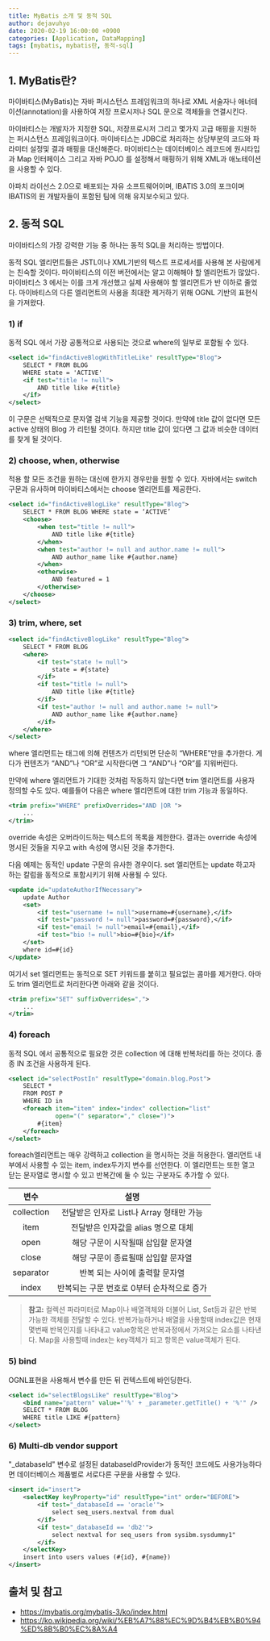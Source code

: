 ```yaml
---
title: MyBatis 소개 및 동적 SQL
author: dejavuhyo
date: 2020-02-19 16:00:00 +0900
categories: [Application, DataMapping]
tags: [mybatis, mybatis란, 동적-sql]
---
```


## 1. MyBatis란?
마이바티스(MyBatis)는 자바 퍼시스턴스 프레임워크의 하나로 XML 서술자나 애너테이션(annotation)을 사용하여 저장 프로시저나 SQL 문으로 객체들을 연결시킨다.

마이바티스는 개발자가 지정한 SQL, 저장프로시저 그리고 몇가지 고급 매핑을 지원하는 퍼시스턴스 프레임워크이다. 마이바티스는 JDBC로 처리하는 상당부분의 코드와 파라미터 설정및 결과 매핑을 대신해준다. 마이바티스는 데이터베이스 레코드에 원시타입과 Map 인터페이스 그리고 자바 POJO 를 설정해서 매핑하기 위해 XML과 애노테이션을 사용할 수 있다.

아파치 라이선스 2.0으로 배포되는 자유 소프트웨어이며, IBATIS 3.0의 포크이며 IBATIS의 원 개발자들이 포함된 팀에 의해 유지보수되고 있다.

## 2. 동적 SQL
마이바티스의 가장 강력한 기능 중 하나는 동적 SQL을 처리하는 방법이다.

동적 SQL 엘리먼트들은 JSTL이나 XML기반의 텍스트 프로세서를 사용해 본 사람에게는 친숙할 것이다. 마이바티스의 이전 버전에서는 알고 이해해야 할 엘리먼트가 많았다. 마이바티스 3 에서는 이를 크게 개선했고 실제 사용해야 할 엘리먼트가 반 이하로 줄었다. 마이바티스의 다른 엘리먼트의 사용을 최대한 제거하기 위해 OGNL 기반의 표현식을 가져왔다.

### 1) if
동적 SQL 에서 가장 공통적으로 사용되는 것으로 where의 일부로 포함될 수 있다.

```xml
<select id="findActiveBlogWithTitleLike" resultType="Blog">
    SELECT * FROM BLOG
    WHERE state = 'ACTIVE'
    <if test="title != null">
        AND title like #{title}
    </if>
</select>
```

이 구문은 선택적으로 문자열 검색 기능을 제공할 것이다. 만약에 title 값이 없다면 모든 active 상태의 Blog 가 리턴될 것이다. 하지만 title 값이 있다면 그 값과 비슷한 데이터를 찾게 될 것이다.

### 2) choose, when, otherwise
적용 할 모든 조건을 원하는 대신에 한가지 경우만을 원할 수 있다. 자바에서는 switch 구문과 유사하며 마이바티스에서는 choose 엘리먼트를 제공한다.

```xml
<select id="findActiveBlogLike" resultType="Blog">
    SELECT * FROM BLOG WHERE state = ‘ACTIVE’
    <choose>
        <when test="title != null">
            AND title like #{title}
        </when>
        <when test="author != null and author.name != null">
            AND author_name like #{author.name}
        </when>
        <otherwise>
            AND featured = 1
        </otherwise>
    </choose>
</select>
```

### 3) trim, where, set

```xml
<select id="findActiveBlogLike" resultType="Blog">
    SELECT * FROM BLOG
    <where>
        <if test="state != null">
            state = #{state}
        </if>
        <if test="title != null">
            AND title like #{title}
        </if>
        <if test="author != null and author.name != null">
            AND author_name like #{author.name}
        </if>
    </where>
</select>
```

where 엘리먼트는 태그에 의해 컨텐츠가 리턴되면 단순히 “WHERE”만을 추가한다. 게다가 컨텐츠가 “AND”나 “OR”로 시작한다면 그 “AND”나 “OR”를 지워버린다.

만약에 where 엘리먼트가 기대한 것처럼 작동하지 않는다면 trim 엘리먼트를 사용자 정의할 수도 있다. 예를들어 다음은 where 엘리먼트에 대한 trim 기능과 동일하다.

```xml
<trim prefix="WHERE" prefixOverrides="AND |OR ">
    ...
</trim>
```

override 속성은 오버라이드하는 텍스트의 목록을 제한한다. 결과는 override 속성에 명시된 것들을 지우고 with 속성에 명시된 것을 추가한다.

다음 예제는 동적인 update 구문의 유사한 경우이다. set 엘리먼트는 update 하고자 하는 칼럼을 동적으로 포함시키기 위해 사용될 수 있다.

```xml
<update id="updateAuthorIfNecessary">
    update Author
    <set>
        <if test="username != null">username=#{username},</if>
        <if test="password != null">password=#{password},</if>
        <if test="email != null">email=#{email},</if>
        <if test="bio != null">bio=#{bio}</if>
    </set>
    where id=#{id}
</update>
```

여기서 set 엘리먼트는 동적으로 SET 키워드를 붙히고 필요없는 콤마를 제거한다. 아마도 trim 엘리먼트로 처리한다면 아래와 같을 것이다.

```xml
<trim prefix="SET" suffixOverrides=",">
    ...
</trim>
```

### 4) foreach
동적 SQL 에서 공통적으로 필요한 것은 collection 에 대해 반복처리를 하는 것이다. 종종 IN 조건을 사용하게 된다.

```xml
<select id="selectPostIn" resultType="domain.blog.Post">
    SELECT *
    FROM POST P
    WHERE ID in
    <foreach item="item" index="index" collection="list"
             open="(" separator="," close=")">
        #{item}
    </foreach>
</select>
```

foreach엘리먼트는 매우 강력하고 collection 을 명시하는 것을 허용한다. 엘리먼트 내부에서 사용할 수 있는 item, index두가지 변수를 선언한다. 이 엘리먼트는 또한 열고 닫는 문자열로 명시할 수 있고 반복간에 둘 수 있는 구분자도 추가할 수 있다.

| 변수 | 설명 |
|:---:|:---:|
| collection | 전달받은 인자로 List나 Array 형태만 가능 |
| item | 전달받은 인자값을 alias 명으로 대체 |s
| open | 해당 구문이 시작될때 삽입할 문자열 |
| close | 해당 구문이 종료될때 삽입할 문자열 |
| separator | 반복 되는 사이에 출력할 문자열 |
| index | 반복되는 구문 번호로 0부터 순차적으로 증가 |

> **참고:** 컬렉션 파라미터로 Map이나 배열객체와 더불어 List, Set등과 같은 반복가능한 객체를 전달할 수 있다. 반복가능하거나 배열을 사용할때 index값은 현재 몇번째 반복인지를 나타내고 value항목은 반복과정에서 가져오는 요소를 나타낸다. Map을 사용할때 index는 key객체가 되고 항목은 value객체가 된다.

### 5) bind

OGNL표현을 사용해서 변수를 만든 뒤 컨텍스트에 바인딩한다.

```xml
<select id="selectBlogsLike" resultType="Blog">
    <bind name="pattern" value="'%' + _parameter.getTitle() + '%'" />
    SELECT * FROM BLOG
    WHERE title LIKE #{pattern}
</select>
```

### 6) Multi-db vendor support
"_databaseId" 변수로 설정된 databaseIdProvider가 동적인 코드에도 사용가능하다면 데이터베이스 제품별로 서로다른 구문을 사용할 수 있다.

```xml
<insert id="insert">
    <selectKey keyProperty="id" resultType="int" order="BEFORE">
        <if test="_databaseId == 'oracle'">
            select seq_users.nextval from dual
        </if>
        <if test="_databaseId == 'db2'">
            select nextval for seq_users from sysibm.sysdummy1"
        </if>
    </selectKey>
    insert into users values (#{id}, #{name})
</insert>
```

## 출처 및 참고
* <https://mybatis.org/mybatis-3/ko/index.html>
* <https://ko.wikipedia.org/wiki/%EB%A7%88%EC%9D%B4%EB%B0%94%ED%8B%B0%EC%8A%A4>
